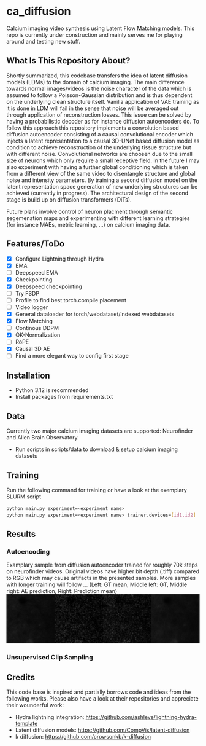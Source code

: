 # ca_diffusion
Calcium imaging video synthesis using Latent Flow Matching models.
This repo is currently under construction and mainly serves me for playing around and testing new stuff.

## What Is This Repository About?
Shortly summarized, this codebase transfers the idea of latent diffusion models (LDMs) to the domain of calcium imaging.
The main difference towards normal images/videos is the noise character of the data which is assumed to follow a Poisson-Gaussian distribution
and is thus dependent on the underlying clean structure itself. 
Vanilla application of VAE training as it is done in LDM will fail in the sense that noise will be averaged out through application of reconstruction losses.
This issue can be solved by having a probabilistic decoder as for instance diffusion autoencoders do.
To follow this approach this repository implements a convolution based diffusion autoencoder consisting of a causal convolutional encoder which injects a latent representation to a
causal 3D-UNet based diffusion model as condition to achieve reconstruction of the underlying tissue structure but with different noise.
Convolutional networks are choosen due to the small size of neurons which only require a small receptive field.
In the future I may also experiment with having a further global conditioning which is taken from a different view of the same video to disentangle structure and global noise and intensity parameters.
By training a second diffusion model on the latent representation space generation of new underlying structures can be achieved (currently in progress).
The architectural design of the second stage is build up on diffusion transformers (DiTs).

Future plans involve control of neuron placment through semantic segemenation maps and experimenting with different learning strategies (for instance MAEs, metric learning, ...) on calcium imaging data.

## Features/ToDo 
- [x] Configure Lightning through Hydra
- [x] EMA
- [ ] Deepspeed EMA
- [x] Checkpointing 
- [x] Deepspeed checkpointing
- [ ] Try FSDP
- [ ] Profile to find best torch.compile placement
- [ ] Video logger
- [x] General dataloader for torch/webdataset/indexed webdatasets
- [x] Flow Matching
- [ ] Continous DDPM
- [x] QK-Normalization
- [ ] RoPE
- [x] Causal 3D AE
- [ ] Find a more elegant way to config first stage

## Installation
- Python 3.12 is recommended
- Install packages from requirements.txt

## Data
Currently two major calcium imaging datasets are supported: Neurofinder and Allen Brain Observatory.
- Run scripts in scripts/data to download & setup calcium imaging datasets

## Training
Run the following command for training or have a look at the exemplary SLURM script
```sh
python main.py experiment=<experiment name>
python main.py experiment=<experiment name> trainer.devices=[id1,id2]
```

## Results

### Autoencoding
Examplary sample from diffusion autoencoder trained for roughly 70k steps on neurofinder videos. Original videos have higher bit depth (.tiff) compared to RGB which may cause artifacts in the presented samples. More samples with longer training will follow ...
(Left: GT mean, Middle left: GT, Middle right: AE prediction, Right: Prediction mean)
<br>
<img src="media/autoencoding_example.gif" width=512 height=128/>

### Unsupervised Clip Sampling

## Credits
This code base is inspired and partially borrows code and ideas from the following works. 
Please also have a look at their repositories and appreciate their wounderful work:
 - Hydra lightning integration: https://github.com/ashleve/lightning-hydra-template
 - Latent diffusion models: https://github.com/CompVis/latent-diffusion
 - k diffusion: https://github.com/crowsonkb/k-diffusion
